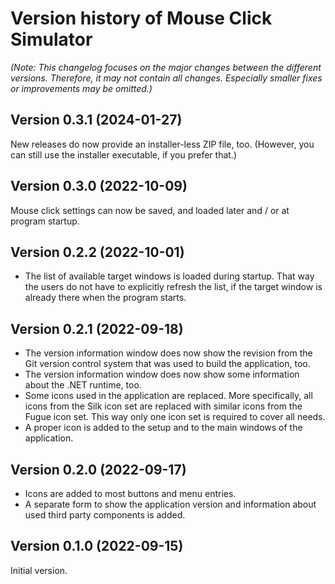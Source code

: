 # Version history of Mouse Click Simulator

_(Note: This changelog focuses on the major changes between the different
versions. Therefore, it may not contain all changes. Especially smaller fixes or
improvements may be omitted.)_

## Version 0.3.1 (2024-01-27)

New releases do now provide an installer-less ZIP file, too.
(However, you can still use the installer executable, if you prefer that.)

## Version 0.3.0 (2022-10-09)

Mouse click settings can now be saved, and loaded later and / or at program
startup.

## Version 0.2.2 (2022-10-01)

* The list of available target windows is loaded during startup. That way the
  users do not have to explicitly refresh the list, if the target window is
  already there when the program starts.

## Version 0.2.1 (2022-09-18)

* The version information window does now show the revision from the Git version
  control system that was used to build the application, too.
* The version information window does now show some information about the .NET
  runtime, too.
* Some icons used in the application are replaced. More specifically, all icons
  from the Silk icon set are replaced with similar icons from the Fugue icon
  set. This way only one icon set is required to cover all needs.
* A proper icon is added to the setup and to the main windows of the
  application.

## Version 0.2.0 (2022-09-17)

* Icons are added to most buttons and menu entries.
* A separate form to show the application version and information about used
  third party components is added.

## Version 0.1.0 (2022-09-15)

Initial version.
